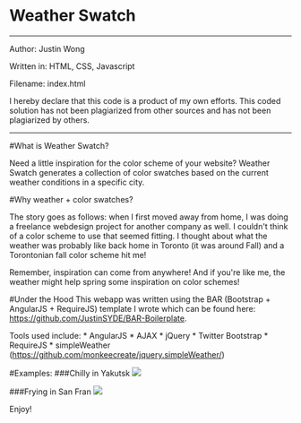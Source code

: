 Weather Swatch
=======

************************************************
Author: Justin Wong

Written in: HTML, CSS, Javascript

Filename: index.html
	
I hereby declare that this code is a product 
of my own efforts. This coded solution has
not been plagiarized from other sources and
has not been plagiarized by others.
************************************************

#What is Weather Swatch?

Need a little inspiration for the color scheme of your website?
Weather Swatch generates a collection of color swatches based on the current weather conditions in a specific city.

#Why weather + color swatches?

The story goes as follows: when I first moved away from home, I was doing a freelance webdesign project for another company as well. I couldn't think of a color scheme to use that seemed fitting. I thought about what the weather was probably like back home in Toronto (it was around Fall) and a Torontonian fall color scheme hit me! 

Remember, inspiration can come from anywhere! 
And if you're like me, the weather might help spring some inspiration on color schemes!

#Under the Hood
This webapp was written using the BAR (Bootstrap + AngularJS + RequireJS) template I wrote which can be found here: https://github.com/JustinSYDE/BAR-Boilerplate.

Tools used include: 
    * AngularJS
    * AJAX
    * jQuery
    * Twitter Bootstrap
    * RequireJS
    * simpleWeather (https://github.com/monkeecreate/jquery.simpleWeather/)
    
#Examples:
###Chilly in Yakutsk
![](http://puu.sh/bZrys/3e5f7fe04d.png)

###Frying in San Fran
![](http://puu.sh/bZrFb/0789552518.png)

Enjoy!
